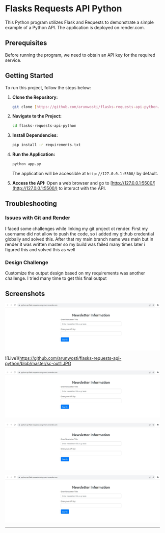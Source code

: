 # Flasks Requests API Python

This Python program utilizes Flask and Requests to demonstrate a simple example of a Python API. The application is deployed on render.com.

## Prerequisites

Before running the program, we need to obtain an API key for the required service. 

## Getting Started

To run this project, follow the steps below:

1. **Clone the Repository:**
   ```bash
   git clone [https://github.com/arunwosti/flasks-requests-api-python.git](https://github.com/arunwosti/flasks-requests-api-python.git)
   ```

2. **Navigate to the Project:**
   ```bash
   cd flasks-requests-api-python
   ```

3. **Install Dependencies:**
   ```bash
   pip install -r requirements.txt
   ```

4. **Run the Application:**
   ```bash
   python app.py
   ```

   The application will be accessible at `http://127.0.0.1:5500/` by default.

5. **Access the API:**
   Open a web browser and go to [http://127.0.0.1:5500/](http://127.0.0.1:5500/) to interact with the API.

## Troubleshooting

### Issues with Git and Render

I faced some challenges while linking my git project ot render. First my username did not allow to push the code, so i added my github credential globally and solved this.
After that my main branch name was main but in render it was written master so my build was failed many times later i figured this and solved this as well

### Design Challenge

Customize the output design based on my requirements was another challenge. I tried many time to get this final output

## Screenshots

![Register API Key](https://github.com/arunwosti/flasks-requests-api-python/blob/master/sc-out1.JPG)

![Live](https://github.com/arunwosti/flasks-requests-api-python/blob/master/sc-out1.JPG

![Home Page](https://github.com/arunwosti/flasks-requests-api-python/blob/master/sc-out1.JPG)

![Success Info](https://github.com/arunwosti/flasks-requests-api-python/blob/master/sc-out1.JPG)

![Error](https://github.com/arunwosti/flasks-requests-api-python/blob/master/sc-out1.JPG)


---
